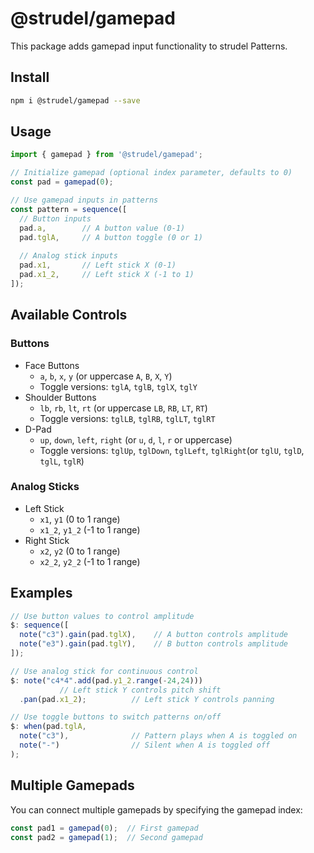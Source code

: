 # @strudel/gamepad

This package adds gamepad input functionality to strudel Patterns.

## Install

```sh
npm i @strudel/gamepad --save
```
## Usage

```javascript
import { gamepad } from '@strudel/gamepad';

// Initialize gamepad (optional index parameter, defaults to 0)
const pad = gamepad(0);

// Use gamepad inputs in patterns
const pattern = sequence([
  // Button inputs
  pad.a,        // A button value (0-1)
  pad.tglA,     // A button toggle (0 or 1)
  
  // Analog stick inputs
  pad.x1,       // Left stick X (0-1)
  pad.x1_2,     // Left stick X (-1 to 1)
]);
```

## Available Controls

### Buttons
- Face Buttons
  - `a`, `b`, `x`, `y` (or uppercase `A`, `B`, `X`, `Y`)
  - Toggle versions: `tglA`, `tglB`, `tglX`, `tglY`
- Shoulder Buttons
  - `lb`, `rb`, `lt`, `rt` (or uppercase `LB`, `RB`, `LT`, `RT`)
  - Toggle versions: `tglLB`, `tglRB`, `tglLT`, `tglRT`
- D-Pad
  - `up`, `down`, `left`, `right` (or `u`, `d`, `l`, `r` or uppercase)
  - Toggle versions: `tglUp`, `tglDown`, `tglLeft`, `tglRight`(or `tglU`, `tglD`, `tglL`, `tglR`)

### Analog Sticks
- Left Stick
  - `x1`, `y1` (0 to 1 range)
  - `x1_2`, `y1_2` (-1 to 1 range)
- Right Stick
  - `x2`, `y2` (0 to 1 range)
  - `x2_2`, `y2_2` (-1 to 1 range)

## Examples

```javascript
// Use button values to control amplitude
$: sequence([
  note("c3").gain(pad.tglX),    // A button controls amplitude
  note("e3").gain(pad.tglY),    // B button controls amplitude
]);

// Use analog stick for continuous control
$: note("c4*4".add(pad.y1_2.range(-24,24)))
           // Left stick Y controls pitch shift
  .pan(pad.x1_2);          // Left stick Y controls panning

// Use toggle buttons to switch patterns on/off
$: when(pad.tglA, 
  note("c3"),              // Pattern plays when A is toggled on
  note("-")                // Silent when A is toggled off
);
```

## Multiple Gamepads

You can connect multiple gamepads by specifying the gamepad index:

```javascript
const pad1 = gamepad(0);  // First gamepad
const pad2 = gamepad(1);  // Second gamepad
```
